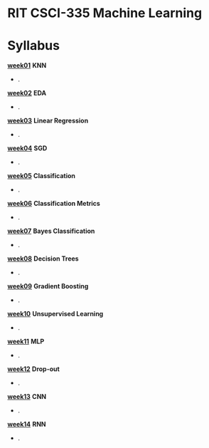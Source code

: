# RIT CSCI-335 Machine Learning

# Syllabus

[__week01__](./2025_spring/Week01_KNN/) __KNN__
- .

[__week02__](./2025_spring/Week02_EDA/) __EDA__
- .

[__week03__](./2025_spring/Week03_LinReg/) __Linear Regression__
- .

[__week04__](./2025_spring/Week04_SGD/) __SGD__
- .

[__week05__](./2025_spring/Week05_classification/) __Classification__
- .

[__week06__](./2025_spring/Week06_ROC_AUC/) __Classification Metrics__
- .

[__week07__](./2025_spring/Week07_Bayes_classif/) __Bayes Classification__
- .

[__week08__](./2025_spring/Week08_DT/) __Decision Trees__
- .

[__week09__](./2025_spring/Week09_GBM/) __Gradient Boosting__
- .

[__week10__](./2025_spring/Week10_unsupervised/) __Unsupervised Learning__
- .

[__week11__](./2025_spring/Week11_MPL/) __MLP__
- .

[__week12__](./2025_spring/Week12_regularization/) __Drop-out__
- .

[__week13__](./2025_spring/Week13_CNN/) __CNN__
- .

[__week14__](./2025_spring/Week14_RNN/) __RNN__
- .
